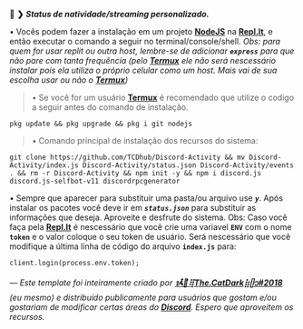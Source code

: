 🌙 **❯** ***Status de natividade/streaming personalizado.***

• Vocês podem fazer a instalação em um projeto **[NodeJS](https://replit.com/new/nodejs)** na **[Repl.It](https://replit.com)**, e então executar o comando a seguir no terminal/console/shell.
*Obs: para quem for usar replit ou outra host, lembre-se de adicionar* ***`express`*** *para que não pare com tanta frequência (pelo* ***[Termux](https://termux.com)*** *ele não será nescessário instalar pois ela utiliza o próprio celular como um host. Mais vai de sua escolha usar ou não o* ***[Termux](https://termux.com)****)*

> • Se você for um usuário **[Termux](https://termux.com)** é recomendado que utilize o codigo a seguir antes do comando de instalação.
```
pkg update && pkg upgrade && pkg i git nodejs
```

> • Comando principal de instalação dos recursos do sistema:
```
git clone https://github.com/TCDhub/Discord-Activity && mv Discord-Activity/index.js Discord-Activity/status.json Discord-Activity/events . && rm -r Discord-Activity && npm init -y && npm i discord.js discord.js-selfbot-v11 discordrpcgenerator
```
• Sempre que aparecer para substituir uma pasta/ou arquivo use ***`y`***. Após instalar os pacotes você deve ir em ***`status.json`*** para substituir as informações que deseja. Aproveite e desfrute do sistema. Obs: Caso você faça pela **[Repl.It](https://replit.com)** é nescessário que você crie uma variavel **`ENV`** com o nome **`token`** e o valor coloque o seu token de usuário. Será nescessário que você modifique a última linha de código do arquivo **`index.js`** para:
```
client.login(process.env.token);
```

*— Este template foi inteiramente criado por* ***[ᝰ໋݊🌙⢿The.CatDark⣷ᥫ᭡#2018](https://www.flownixr.repl.co)*** *(eu mesmo) e distribuído publicamente para usuários que gostam e/ou gostariam de modificar certas áreas do* ***[Discord](https://discord.com)****. Espero que aproveitem os recursos.*
